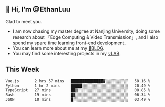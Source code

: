 ## 👋 Hi, I’m @EthanLuu

Glad to meet you.

- I am now chasing my master degree at Nanjing University, doing some research about 「Edge Computing & Video Transmission」, and I also spend my spare time learning front-end development.
- You can learn more about me at my [📝BLOG](https://blog.ethanloo.cn).
- You may find some interesting projects in my [💡LAB](https://lab.ethanloo.cn).

## This Week
<!--START_SECTION:waka-->

```txt
Vue.js       2 hrs 57 mins   ██████████████▓░░░░░░░░░░   58.16 %
Python       1 hr 2 mins     █████░░░░░░░░░░░░░░░░░░░░   20.49 %
TypeScript   27 mins         ██▒░░░░░░░░░░░░░░░░░░░░░░   08.85 %
Bash         19 mins         █▓░░░░░░░░░░░░░░░░░░░░░░░   06.34 %
JSON         10 mins         █░░░░░░░░░░░░░░░░░░░░░░░░   03.49 %
```

<!--END_SECTION:waka-->
